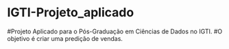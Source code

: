# IGTI-Projeto_aplicado

#Projeto Aplicado para o Pós-Graduação em Ciências de Dados no IGTI.
#O objetivo é criar uma predição de vendas.
